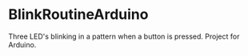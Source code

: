 # BlinkRoutineArduino
Three LED's blinking in a pattern when a button is pressed. Project for Arduino. 
